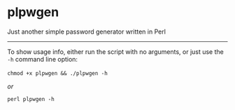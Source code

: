 plpwgen
=======
  
Just another simple password generator written in Perl

---

To show usage info, either run the script with no arguments, or just use the `-h` command line option:

`chmod +x plpwgen && ./plpwgen -h`  &nbsp;&nbsp; 
  
_or_  
  
`perl plpwgen -h`
